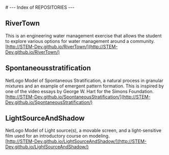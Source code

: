 <br>
# --- Index of REPOSITORIES ---

## RiverTown

This is an engineering water management exercise that allows the student to explore various options for water management around a community. <br>
[http://STEM-Dev.github.io/RiverTown/](http://STEM-Dev.github.io/RiverTown/)
<br>

## Spontaneousstratification

NetLogo Model of Spontaneous Stratification, a natural process in granular mixtures and an example of emergent pattern formation. This is inspired by one of the video essays by George W. Hart for the Simons Foundation.<br>
[http://STEM-Dev.github.io/SpontaneousStratification/](http://STEM-Dev.github.io/SpontaneousStratification/)
<br>

## LightSourceAndShadow

NetLogo Model of Light source(s), a movable screen, and a light-sensitive film used for an introductory course on modeling.<br>
[http://STEM-Dev.github.io/LightSourceAndShadow/](http://STEM-Dev.github.io/LightSourceAndShadow/)
<br>


